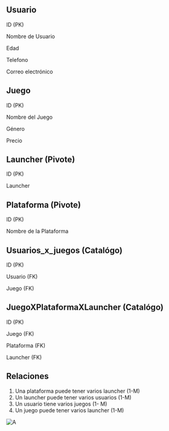 ## Usuario

ID (PK)

Nombre de Usuario

Edad

Telefono

Correo electrónico


## Juego

ID (PK)

Nombre del Juego

Género

Precio

## Launcher (Pivote)

ID (PK)

Launcher 

## Plataforma (Pivote)

ID (PK)

Nombre de la Plataforma 

## Usuarios_x_juegos (Catalógo)

ID (PK)

Usuario (FK)
 
Juego (FK)

## JuegoXPlataformaXLauncher  (Catalógo)

ID (PK)

Juego (FK)

Plataforma (FK)

Launcher (FK)


## Relaciones

 1. Una plataforma puede tener varios launcher (1-M)
 1. Un launcher puede tener varios usuarios (1-M)
  1. Un usuario tiene varios juegos (1- M)
 1. Un juego puede tener varios launcher (1-M)


![A](https://cdn.discordapp.com/attachments/1012736848797380690/1034489242711240824/OnO.drawio_1.png)

